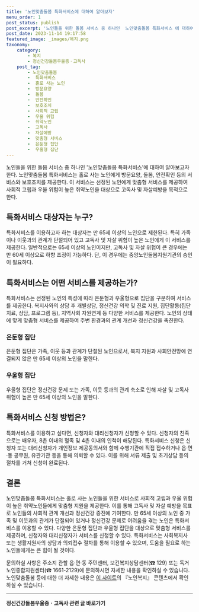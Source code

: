 ```yaml
---
title: '노인맞춤돌봄 특화서비스에 대하여 알아보자'
menu_order: 1
post_status: publish
post_excerpt: '노인들을 위한 돌봄 서비스 중 하나인  노인맞춤돌봄 특화서비스 에 대하여 알아보고자 한다. 노인맞춤돌봄 특화서비스는 홀로 사는 노인에게 방문요양, 돌봄, 안전확인 등의 서비스와 보호조치를 제공한다. 이 서비스는 선정된 노인에게 맞춤형 서비스를 제공하여 사회적 고립과 우울 위험이 높은 취약노인을 대상으로 고독사 및 자살예방을 목적으로 한다.'
post_date: 2023-11-14 19:17:58
featured_image: _images/복지.png
taxonomy:
    category:
        - 복지
        - 정신건강돌봄우울증ㆍ고독사
    post_tag:
        - 노인맞춤돌봄
        -  특화서비스
        -  홀로 사는 노인
        -  방문요양
        -  돌봄
        -  안전확인
        -  보호조치
        -  사회적 고립
        -  우울 위험
        -  취약노인
        -  고독사
        -  자살예방
        -  맞춤형 서비스
        -  은둔형 집단
        -  우울형 집단
---
```



노인들을 위한 돌봄 서비스 중 하나인 '노인맞춤돌봄 특화서비스'에 대하여 알아보고자 한다. 노인맞춤돌봄 특화서비스는 홀로 사는 노인에게 방문요양, 돌봄, 안전확인 등의 서비스와 보호조치를 제공한다. 이 서비스는 선정된 노인에게 맞춤형 서비스를 제공하여 사회적 고립과 우울 위험이 높은 취약노인을 대상으로 고독사 및 자살예방을 목적으로 한다.

## 특화서비스 대상자는 누구?

특화서비스를 이용하고자 하는 대상자는 만 65세 이상의 노인으로 제한된다. 특히 가족이나 이웃과의 관계가 단절되어 있고 고독사 및 자살 위험이 높은 노인에게 이 서비스를 제공한다. 일반적으로는 65세 이상의 노인이지만, 고독사 및 자살 위험이 큰 경우에는 만 60세 이상으로 하향 조정이 가능하다. 단, 이 경우에는 중앙노인돌봄지원기관의 승인이 필요하다.

## 특화서비스는 어떤 서비스를 제공하는가?

특화서비스는 선정된 노인의 특성에 따라 은둔형과 우울형으로 집단을 구분하여 서비스를 제공한다. 복지사와의 상담 후 개별상담, 정신건강 의학 및 진료 지원, 집단활동(집단치료, 상담, 프로그램 등), 지역사회 자원연계 등 다양한 서비스를 제공한다. 노인의 상태에 맞게 맞춤형 서비스를 제공하여 주변 환경과의 관계 개선과 정신건강을 촉진한다.

### 은둔형 집단

은둔형 집단은 가족, 이웃 등과 관계가 단절된 노인으로서, 복지 지원과 사회안전망에 연결되지 않은 만 65세 이상의 노인을 말한다.

### 우울형 집단

우울형 집단은 정신건강 문제 또는 가족, 이웃 등과의 관계 축소로 인해 자살 및 고독사 위험이 높은 만 65세 이상의 노인을 말한다.

## 특화서비스 신청 방법은?

특화서비스를 이용하고 싶다면, 신청자와 대리신청자가 신청할 수 있다. 신청자의 친족으로는 배우자, 8촌 이내의 혈족 및 4촌 이내의 인척이 해당된다. 특화서비스 신청은 신청자 또는 대리신청자가 개인정보 제공동의서와 함께 수행기관에 직접 접수하거나 읍·면·동 공무원, 유관기관 등을 통해 의뢰할 수 있다. 이를 위해 서류 제출 및 초기상담 등의 절차를 거쳐 신청이 완료된다.

## 결론

노인맞춤돌봄 특화서비스는 홀로 사는 노인들을 위한 서비스로 사회적 고립과 우울 위험이 높은 취약노인들에게 맞춤형 지원을 제공한다. 이를 통해 고독사 및 자살 예방을 목표로 노인들의 사회적 관계 개선과 정신건강 증진에 기여한다. 만 65세 이상의 노인 중 가족 및 이웃과의 관계가 단절되어 있거나 정신건강 문제로 어려움을 겪는 노인은 특화서비스를 이용할 수 있다. 다양한 은둔형 집단과 우울형 집단을 대상으로 맞춤형 서비스를 제공하며, 신청자와 대리신청자가 서비스를 신청할 수 있다. 특화서비스는 사회복지사 또는 생활지원사의 상담과 의뢰접수 절차를 통해 이용할 수 있으며, 도움을 필요로 하는 노인들에게는 큰 힘이 될 것이다. 

문의하실 사항은 주소지 관할 읍·면·동 주민센터, 보건복지상담센터(☎ 129) 또는 독거노인종합지원센터(☎ 1661-2129)에 문의하시면 자세한 내용을 확인하실 수 있습니다. 노인맞춤돌봄 등에 대한 더 자세한 내용은 [이 사이트](https://uknowlaw.com/)의 『노인복지』 콘텐츠에서 확인하실 수 있습니다.
<!-- wp:separator -->
<hr class="wp-block-separator has-alpha-channel-opacity"/>
<!-- /wp:separator -->

<!-- wp:group {"backgroundColor":"base","layout":{"type":"constrained"}} -->
<div class="wp-block-group has-base-background-color has-background"><!-- wp:paragraph {"align":"center","fontSize":"medium"} -->
<p class="has-text-align-center has-large-font-size"><strong>정신건강돌봄우울증ㆍ고독사 관련 글 바로가기</strong></p>
<!-- /wp:paragraph -->


<!-- wp:latest-posts
{"categories":[{"id":23018,"count":19,"description":"","link":"https://uknowlaw.com/category/%ec%a0%95%ec%8b%a0%ea%b1%b4%ea%b0%95%eb%8f%8c%eb%b4%84%ec%9a%b0%ec%9a%b8%ec%a6%9d%e3%86%8d%ea%b3%a0%eb%8f%85%ec%82%ac/","name":"정신건강돌봄우울증ㆍ고독사","slug":"정신건강돌봄우울증ㆍ고독사","taxonomy":"category","parent":0,"meta":[],"_links":{"self":[{"href":"https://uknowlaw.com/wp-json/wp/v2/categories/23018"}],"collection":[{"href":"https://uknowlaw.com/wp-json/wp/v2/categories"}],"about":[{"href":"https://uknowlaw.com/wp-json/wp/v2/taxonomies/category"}],"wp:post_type":[{"href":"https://uknowlaw.com/wp-json/wp/v2/posts?categories=23018"}],"curies":[{"name":"wp","href":"https://api.w.org/{rel}","templated":true}]}}],"postsToShow":100,"excerptLength":28,"postLayout":"grid","columns":2,"featuredImageAlign":"left","featuredImageSizeSlug":"large","fontSize":"small"} /--></div>
<!-- /wp:group -->